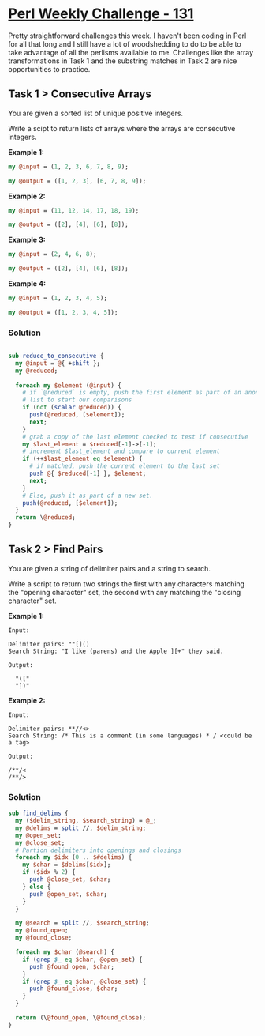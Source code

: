# [Perl Weekly Challenge - 131]

Pretty straightforward challenges this week.  I haven't been coding in Perl for
all that long and I still have a lot of woodshedding to do to be able to take
advantage of all the perlisms available to me.  Challenges like the array 
transformations in Task 1 and the substring matches in Task 2 are nice 
opportunities to practice.

## Task 1 > Consecutive Arrays

You are given a sorted list of unique positive integers.

Write a scipt to return lists of arrays where the arrays are consecutive 
integers.

**Example 1:**

```perl
my @input = (1, 2, 3, 6, 7, 8, 9);

my @output = ([1, 2, 3], [6, 7, 8, 9]);

```

**Example 2:**

```perl
my @input = (11, 12, 14, 17, 18, 19);

my @output = ([2], [4], [6], [8]);

```

**Example 3:**

```perl
my @input = (2, 4, 6, 8);

my @output = ([2], [4], [6], [8]);

```

**Example 4:**

```perl
my @input = (1, 2, 3, 4, 5);

my @output = ([1, 2, 3, 4, 5]);

```

### Solution

```perl

sub reduce_to_consecutive {
  my @input = @{ +shift };
  my @reduced;
 
  foreach my $element (@input) {
    # if `@reduced` is empty, push the first element as part of an anonymous
    # list to start our comparisons 
    if (not (scalar @reduced)) {
      push(@reduced, [$element]);
      next;
    }
    # grab a copy of the last element checked to test if consecutive
    my $last_element = $reduced[-1]->[-1];
    # increment $last_element and compare to current element 
    if (++$last_element eq $element) {
      # if matched, push the current element to the last set
      push @{ $reduced[-1] }, $element;
      next;
    }
    # Else, push it as part of a new set.
    push(@reduced, [$element]);
  }
  return \@reduced;
}

```

## Task 2 > Find Pairs

You are given a string of delimiter pairs and a string to search.

Write a script to return two strings the first with any characters matching
the "opening character" set, the second with any matching the "closing 
character" set.

**Example 1:**

```
Input:

Delimiter pairs: ""[]()
Search String: "I like (parens) and the Apple ][+" they said.

Output:

  "(["
  "])"

```

**Example 2:**

```
Input:

Delimiter pairs: **//<>
Search String: /* This is a comment (in some languages) * / <could be a tag>

Output:

/**/<
/**/>

```

### Solution

```perl
sub find_delims {
  my ($delim_string, $search_string) = @_;
  my @delims = split //, $delim_string;
  my @open_set;
  my @close_set;
  # Partion delimiters into openings and closings
  foreach my $idx (0 .. $#delims) {
    my $char = $delims[$idx];
    if ($idx % 2) {
      push @close_set, $char;
    } else {
      push @open_set, $char;
    }
  }

  my @search = split //, $search_string;
  my @found_open;
  my @found_close;

  foreach my $char (@search) {
    if (grep $_ eq $char, @open_set) {
      push @found_open, $char;
    }
    if (grep $_ eq $char, @close_set) {
      push @found_close, $char;
    }
  }

  return (\@found_open, \@found_close);
}

```
[Perl Weekly Challenge - 131]: https://theweeklychallenge.org/blog/perl-weekly-challenge-131/
